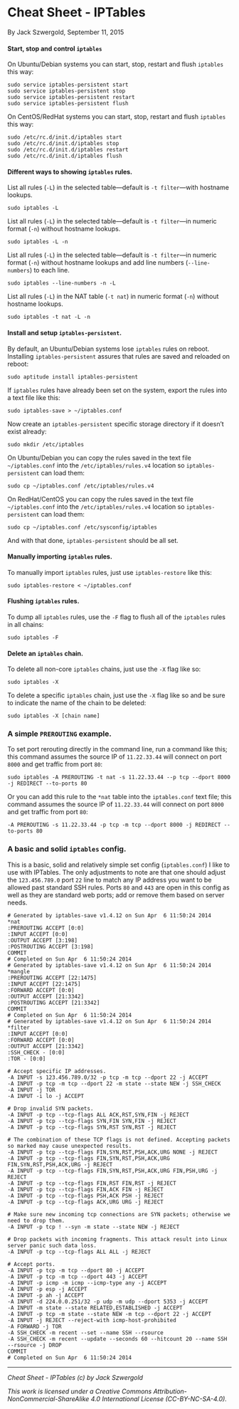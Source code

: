 # Cheat Sheet - IPTables

By Jack Szwergold, September 11, 2015

#### Start, stop and control `iptables`

On Ubuntu/Debian systems you can start, stop, restart and flush `iptables` this way:

	sudo service iptables-persistent start
	sudo service iptables-persistent stop
	sudo service iptables-persistent restart
	sudo service iptables-persistent flush

On CentOS/RedHat systems you can start, stop, restart and flush `iptables` this way:

    sudo /etc/rc.d/init.d/iptables start
    sudo /etc/rc.d/init.d/iptables stop
    sudo /etc/rc.d/init.d/iptables restart
    sudo /etc/rc.d/init.d/iptables flush

#### Different ways to showing `iptables` rules.

List all rules (`-L`) in the selected table—default is `-t filter`—with hostname lookups.

	sudo iptables -L

List all rules (`-L`) in the selected table—default is `-t filter`—in numeric format (`-n`) without hostname lookups.

	sudo iptables -L -n

List all rules (`-L`) in the selected table—default is `-t filter`—in numeric format (`-n`) without hostname lookups and add line numbers (`--line-numbers`) to each line.

	sudo iptables --line-numbers -n -L

List all rules (`-L`) in the NAT table (`-t nat`) in numeric format (`-n`) without hostname lookups.

    sudo iptables -t nat -L -n

#### Install and setup `iptables-persistent`.

By default, an Ubuntu/Debian systems lose `iptables` rules on reboot. Installing `iptables-persistent` assures that rules are saved and reloaded on reboot:

    sudo aptitude install iptables-persistent

If `iptables` rules have already been set on the system, export the rules into a text file like this:

    sudo iptables-save > ~/iptables.conf

Now create an `iptables-persistent` specific storage directory if it doesn’t exist already:

    sudo mkdir /etc/iptables

On Ubuntu/Debian you can copy the rules saved in the text file `~/iptables.conf` into the `/etc/iptables/rules.v4` location so `iptables-persistent` can load them:

    sudo cp ~/iptables.conf /etc/iptables/rules.v4

On RedHat/CentOS you can copy the rules saved in the text file `~/iptables.conf` into the `/etc/iptables/rules.v4` location so `iptables-persistent` can load them:

    sudo cp ~/iptables.conf /etc/sysconfig/iptables

And with that done, `iptables-persistent` should be all set.

#### Manually importing `iptables` rules.

To manually import `iptables` rules, just use `iptables-restore` like this:

    sudo iptables-restore < ~/iptables.conf

#### Flushing `iptables` rules.

To dump all `iptables` rules, use the `-F` flag to flush all of the `iptables` rules in all chains:

    sudo iptables -F

#### Delete an `iptables` chain.

To delete all non-core `iptables` chains, just use the `-X` flag like so:

    sudo iptables -X

To delete a specific `iptables` chain, just use the `-X` flag like so and be sure to indicate the name of the chain to be deleted:

    sudo iptables -X [chain name]

### A simple `PREROUTING` example.

To set port rerouting directly in the command line, run a command like this; this command assumes the source IP of `11.22.33.44` will connect on port `8000` and get traffic from port `80`:

    sudo iptables -A PREROUTING -t nat -s 11.22.33.44 --p tcp --dport 8000 -j REDIRECT --to-ports 80

Or you can add this rule to the `*nat` table into the `iptables.conf` text file; this command assumes the source IP of `11.22.33.44` will connect on port `8000` and get traffic from port `80`:

    -A PREROUTING -s 11.22.33.44 -p tcp -m tcp --dport 8000 -j REDIRECT --to-ports 80

### A basic and solid `iptables` config.

This is a basic, solid and relatively simple set config (`iptables.conf`) I like to use with IPTables. The only adjustments to note are that one should adjust the `123.456.789.0` port `22` line to match any IP address you want to be allowed past standard SSH rules. Ports `80` and `443` are open in this config as well as they are standard web ports; add or remove them based on server needs.

	# Generated by iptables-save v1.4.12 on Sun Apr  6 11:50:24 2014
	*nat
	:PREROUTING ACCEPT [0:0]
	:INPUT ACCEPT [0:0]
	:OUTPUT ACCEPT [3:198]
	:POSTROUTING ACCEPT [3:198]
	COMMIT
	# Completed on Sun Apr  6 11:50:24 2014
	# Generated by iptables-save v1.4.12 on Sun Apr  6 11:50:24 2014
	*mangle
	:PREROUTING ACCEPT [22:1475]
	:INPUT ACCEPT [22:1475]
	:FORWARD ACCEPT [0:0]
	:OUTPUT ACCEPT [21:3342]
	:POSTROUTING ACCEPT [21:3342]
	COMMIT
	# Completed on Sun Apr  6 11:50:24 2014
	# Generated by iptables-save v1.4.12 on Sun Apr  6 11:50:24 2014
	*filter
	:INPUT ACCEPT [0:0]
	:FORWARD ACCEPT [0:0]
	:OUTPUT ACCEPT [21:3342]
	:SSH_CHECK - [0:0]
	:TOR - [0:0]
	
	# Accept specific IP addresses.
	-A INPUT -s 123.456.789.0/32 -p tcp -m tcp --dport 22 -j ACCEPT
	-A INPUT -p tcp -m tcp --dport 22 -m state --state NEW -j SSH_CHECK
	-A INPUT -j TOR
	-A INPUT -i lo -j ACCEPT
	
	# Drop invalid SYN packets.
	-A INPUT -p tcp --tcp-flags ALL ACK,RST,SYN,FIN -j REJECT
	-A INPUT -p tcp --tcp-flags SYN,FIN SYN,FIN -j REJECT
	-A INPUT -p tcp --tcp-flags SYN,RST SYN,RST -j REJECT
	
	# The combination of these TCP flags is not defined. Accepting packets so marked may cause unexpected results.
	-A INPUT -p tcp --tcp-flags FIN,SYN,RST,PSH,ACK,URG NONE -j REJECT
	-A INPUT -p tcp --tcp-flags FIN,SYN,RST,PSH,ACK,URG FIN,SYN,RST,PSH,ACK,URG -j REJECT
	-A INPUT -p tcp --tcp-flags FIN,SYN,RST,PSH,ACK,URG FIN,PSH,URG -j REJECT
	-A INPUT -p tcp --tcp-flags FIN,RST FIN,RST -j REJECT
	-A INPUT -p tcp --tcp-flags FIN,ACK FIN -j REJECT
	-A INPUT -p tcp --tcp-flags PSH,ACK PSH -j REJECT
	-A INPUT -p tcp --tcp-flags ACK,URG URG -j REJECT
	
	# Make sure new incoming tcp connections are SYN packets; otherwise we need to drop them. 
	-A INPUT -p tcp ! --syn -m state --state NEW -j REJECT
	
	# Drop packets with incoming fragments. This attack result into Linux server panic such data loss.
	-A INPUT -p tcp --tcp-flags ALL ALL -j REJECT
	
	# Accept ports.
	-A INPUT -p tcp -m tcp --dport 80 -j ACCEPT
	-A INPUT -p tcp -m tcp --dport 443 -j ACCEPT
	-A INPUT -p icmp -m icmp --icmp-type any -j ACCEPT
	-A INPUT -p esp -j ACCEPT
	-A INPUT -p ah -j ACCEPT
	-A INPUT -d 224.0.0.251/32 -p udp -m udp --dport 5353 -j ACCEPT
	-A INPUT -m state --state RELATED,ESTABLISHED -j ACCEPT
	-A INPUT -p tcp -m state --state NEW -m tcp --dport 22 -j ACCEPT
	-A INPUT -j REJECT --reject-with icmp-host-prohibited
	-A FORWARD -j TOR
	-A SSH_CHECK -m recent --set --name SSH --rsource
	-A SSH_CHECK -m recent --update --seconds 60 --hitcount 20 --name SSH --rsource -j DROP
	COMMIT
	# Completed on Sun Apr  6 11:50:24 2014

***

*Cheat Sheet - IPTables (c) by Jack Szwergold*

*This work is licensed under a Creative Commons Attribution-NonCommercial-ShareAlike 4.0 International License (CC-BY-NC-SA-4.0).*